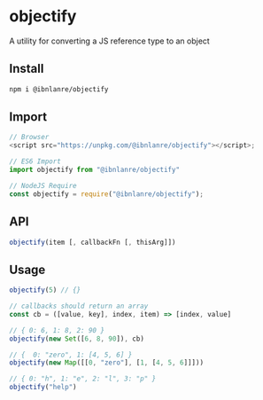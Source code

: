 # objectify

A utility for converting a JS reference type to an object

## Install

```bash
npm i @ibnlanre/objectify
```

## Import

```javascript
// Browser
<script src="https://unpkg.com/@ibnlanre/objectify"></script>;

// ES6 Import
import objectify from "@ibnlanre/objectify"

// NodeJS Require
const objectify = require("@ibnlanre/objectify");
```

## API

```javascript
objectify(item [, callbackFn [, thisArg]])
```

## Usage

```javascript
objectify(5) // {}

// callbacks should return an array
const cb = ([value, key], index, item) => [index, value]

// { 0: 6, 1: 8, 2: 90 }
objectify(new Set([6, 8, 90]), cb)

// {  0: "zero", 1: [4, 5, 6] }
objectify(new Map([[0, "zero"], [1, [4, 5, 6]]]))

// { 0: "h", 1: "e", 2: "l", 3: "p" }
objectify("help")
```
